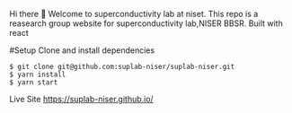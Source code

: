 Hi there 👋
Welcome to superconductivity lab at niset.
This repo is a reasearch group website for superconductivity lab,NISER BBSR.
Built with react

#Setup
Clone and install dependencies
```
$ git clone git@github.com:suplab-niser/suplab-niser.git
$ yarn install
$ yarn start
```
Live Site
https://suplab-niser.github.io/
